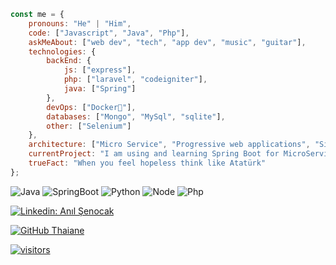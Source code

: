 
```javascript
const me = {
    pronouns: "He" | "Him",
    code: ["Javascript", "Java", "Php"],
    askMeAbout: ["web dev", "tech", "app dev", "music", "guitar"],
    technologies: {
        backEnd: {
            js: ["express"],
            php: ["laravel", "codeigniter"],
            java: ["Spring"]
        },
        devOps: ["Docker🐳"],
        databases: ["Mongo", "MySql", "sqlite"],
        other: ["Selenium"]
    },
    architecture: ["Micro Service", "Progressive web applications", "Single page applications"],
    currentProject: "I am using and learning Spring Boot for MicroService Architecture",
    trueFact: "When you feel hopeless think like Atatürk"
};
```
![Java](https://img.shields.io/badge/java-%23ED8B00.svg?&style=flat&logo=java&logoColor=white)
![SpringBoot](https://img.shields.io/badge/springboot-black?&style=flat&logo=springboot&logoColor=green)
![Python](https://img.shields.io/badge/python%20-%2314354C.svg?&style=flat&logo=python&logoColor=white)
![Node](https://img.shields.io/badge/node.js%20-%2343853D.svg?&style=flat&logo=node.js&logoColor=white)
![Php](https://img.shields.io/badge/php-%230175C2.svg?&logo=php&logoColor=white)

[![Linkedin: Anıl Şenocak](https://img.shields.io/badge/-AnılŞenocak-blue?style=flat-square&logo=Linkedin&logoColor=white&link=https://www.linkedin.com/in/anilsenocak27/)](https://www.linkedin.com/in/anilsenocak27/)

[![GitHub Thaiane](https://img.shields.io/github/followers/senocak?label=follow&style=social)](https://github.com/senocak)

[![visitors](https://visitor-badge.laobi.icu/badge?page_id=senocak)]()

<!-- 
![Kush's github stats](https://github-readme-stats.vercel.app/api?username=senocak&show_icons=true&&hide_border=true) 

https://github-readme-stats.vercel.app/api?username=senocak&show_icons=true&line_height=27&count_private=true&title_color=ffffff&text_color=c9cacc&icon_color=2bbc8a&bg_color=1d1f21

https://github-readme-stats.vercel.app/api/top-langs/?username=senocak&hide=html&title_color=ffffff&text_color=c9cacc&icon_color=2bbc8a&bg_color=1d1f21
-->
